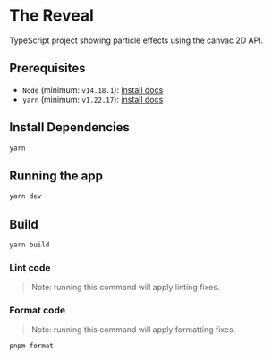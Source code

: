 # The Reveal

TypeScript project showing particle effects using the canvac 2D API.


## Prerequisites

-   `Node` (minimum: `v14.18.1`): [install docs](https://nodejs.org/en/download/package-manager/)
-   `yarn` (minimum: `v1.22.17`): [install docs](https://pnpm.io/installation)

## Install Dependencies

```bash
yarn
```

## Running the app
```bash
yarn dev
```

## Build
```bash
yarn build
```

### Lint code

> Note: running this command will apply linting fixes.


### Format code

> Note: running this command will apply formatting fixes.

```bash
pnpm format
```